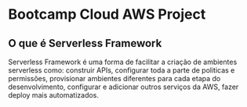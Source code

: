 # Bootcamp Cloud AWS Project

## O que é Serverless Framework

Serverless Framework é uma forma de facilitar a criação de ambientes serverless como: construir APIs, configurar toda a parte de politicas e permissões, provisionar ambientes diferentes para cada etapa do desenvolvimento, configurar e adicionar outros serviços da AWS, fazer deploy mais automatizados.
